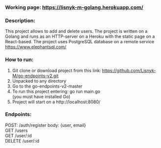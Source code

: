 ### Working page: https://lisnyk-m-golang.herokuapp.com/   

### Description: 
This project allows to add and delete users. The project is written on a Golang and runs as an HTTP-server on a Heroku with the static page on a React-based. The project uses PostgreSQL database on a remote service https://www.elephantsql.com/      


### How to run:   
1. Git clone or download project from this link: https://github.com/Lisnyk-M/go-endpoints-v2.git     
2. Unpacked to any directory  
3. Go to the go-endpoints-v2-master   
4. To run this project entering: go run main.go   
   (you must have installed Go)    
5. Project will start on a http://localhost:8080/   

### Endpoints:
POST: /auth/register body: {user, email}   
GET /users   
GET /user/:id   
DELETE /user/:id   
